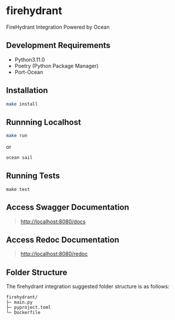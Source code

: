 # firehydrant

FireHydrant Integration Powered by Ocean

## Development Requirements

- Python3.11.0
- Poetry (Python Package Manager)
- Port-Ocean

## Installation

```sh
make install
```

## Runnning Localhost
```sh
make run
```
or
```sh
ocean sail
```

## Running Tests

`make test`

## Access Swagger Documentation

> <http://localhost:8080/docs>

## Access Redoc Documentation

> <http://localhost:8080/redoc>


## Folder Structure
The firehydrant integration suggested folder structure is as follows:

```
firehydrant/
├─ main.py
├─ pyproject.toml
└─ Dockerfile
```